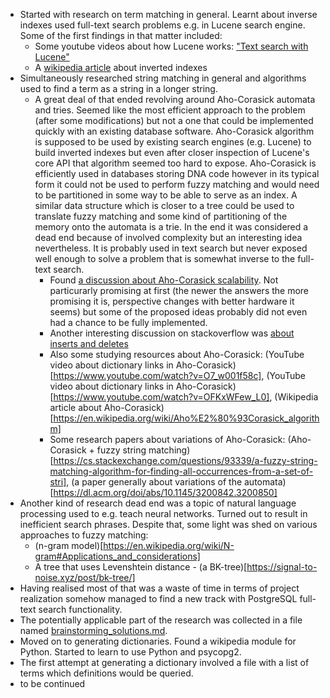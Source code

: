* Started with research on term matching in general. Learnt about inverse indexes used full-text search problems e.g. in Lucene search engine. Some of the first findings in that matter included:
  * Some youtube videos about how Lucene works: ["Text search with Lucene"](https://www.youtube.com/watch?v=x37B_lCi_gc)
  * A [wikipedia article](https://en.wikipedia.org/wiki/Inverted_index) about inverted indexes
* Simultaneously researched string matching in general and algorithms used to find a term as a string in a longer string.
  * A great deal of that ended revolving around Aho-Corasick automata and tries. Seemed like the most efficient approach to the problem (after some modifications) but not a one that could be implemented quickly with an existing database software. Aho-Corasick algorithm is supposed to be used by existing search engines (e.g. Lucene) to build inverted indexes but even after closer inspection of Lucene's core API that algorithm seemed too hard to expose. Aho-Corasick is efficiently used in databases storing DNA code however in its typical form it could not be used to perform fuzzy matching and would need to be partitioned in some way to be able to serve as an index. A similar data structure which is closer to a tree could be used to translate fuzzy matching and some kind of partitioning of the memory onto the automata is a trie. In the end it was considered a dead end because of involved complexity but an interesting idea nevertheless. It is probably used in text search but never exposed well enough to solve a problem that is somewhat inverse to the full-text search.
    * Found [a discussion about Aho-Corasick scalability](https://stackoverflow.com/questions/5133916/scalability-of-aho-corasick). Not particurarly promising at first (the newer the answers the more promising it is, perspective changes with better hardware it seems) but some of the proposed ideas probably did not even had a chance to be fully implemented.
    * Another interesting discussion on stackoverflow was [about inserts and deletes](https://stackoverflow.com/questions/53288664/updating-an-aho-corasick-trie-in-the-face-of-inserts-and-deletes)
    * Also some studying resources about Aho-Corasick: (YouTube video about dictionary links in Aho-Corasick)[https://www.youtube.com/watch?v=O7_w001f58c], (YouTube video about dictionary links in Aho-Corasick)[https://www.youtube.com/watch?v=OFKxWFew_L0], (Wikipedia article about Aho-Corasick)[https://en.wikipedia.org/wiki/Aho%E2%80%93Corasick_algorithm]
    * Some research papers about variations of Aho-Corasick: (Aho-Corasick + fuzzy string matching)[https://cs.stackexchange.com/questions/93339/a-fuzzy-string-matching-algorithm-for-finding-all-occurrences-from-a-set-of-stri], (a paper generally about variations of the automata)[https://dl.acm.org/doi/abs/10.1145/3200842.3200850]
* Another kind of research dead end was a topic of natural language processing used to e.g. teach neural networks. Turned out to result in inefficient search phrases. Despite that, some light was shed on various approaches to fuzzy matching:
  * (n-gram model)[https://en.wikipedia.org/wiki/N-gram#Applications_and_considerations]
  * A tree that uses Levenshtein distance - (a BK-tree)[https://signal-to-noise.xyz/post/bk-tree/]
* Having realised most of that was a waste of time in terms of project realization somehow managed to find a new track with PostgreSQL full-text search functionality.
* The potentially applicable part of the research was collected in a file named [brainstorming_solutions.md](brainstorming_solutions.md).
* Moved on to generating dictionaries. Found a wikipedia module for Python. Started to learn to use Python and psycopg2. 
* The first attempt at generating a dictionary involved a file with a list of terms which definitions would be queried.
* to be continued
